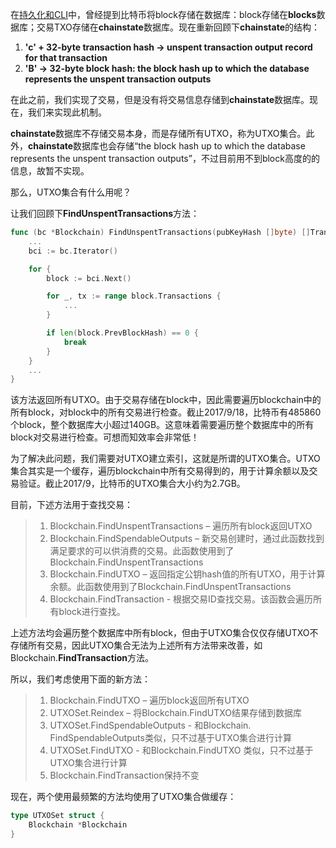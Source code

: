 在[持久化和CLI](/chapter1/chi-jiu-hua-he-cli.md)中，曾经提到比特币将block存储在数据库：block存储在**blocks**数据库；交易TXO存储在**chainstate**数据库。现在重新回顾下**chainstate**的结构：

1. **'c' + 32-byte transaction hash -&gt; unspent transaction output record for that transaction**
2. **'B' -&gt; 32-byte block hash: the block hash up to which the database represents the unspent transaction outputs**

在此之前，我们实现了交易，但是没有将交易信息存储到**chainstate**数据库。现在，我们来实现此机制。

**chainstate**数据库不存储交易本身，而是存储所有UTXO，称为UTXO集合。此外，**chainstate**数据库也会存储“the block hash up to which the database represents the unspent transaction outputs”，不过目前用不到block高度的的信息，故暂不实现。

那么，UTXO集合有什么用呢？

让我们回顾下**FindUnspentTransactions**方法：

```go
func (bc *Blockchain) FindUnspentTransactions(pubKeyHash []byte) []Transaction {
    ...
    bci := bc.Iterator()

    for {
        block := bci.Next()

        for _, tx := range block.Transactions {
            ...
        }

        if len(block.PrevBlockHash) == 0 {
            break
        }
    }
    ...
}
```

该方法返回所有UTXO。由于交易存储在block中，因此需要遍历blockchain中的所有block，对block中的所有交易进行检查。截止2017/9/18，比特币有485860个block，整个数据库大小超过140GB。这意味着需要遍历整个数据库中的所有block对交易进行检查。可想而知效率会非常低！

为了解决此问题，我们需要对UTXO建立索引，这就是所谓的UTXO集合。UTXO集合其实是一个缓存，遍历blockchain中所有交易得到的，用于计算余额以及交易验证。截止2017/9，比特币的UTXO集合大小约为2.7GB。

目前，下述方法用于查找交易：

> 1. Blockchain.FindUnspentTransactions – 遍历所有block返回UTXO
> 2. Blockchain.FindSpendableOutputs – 新交易创建时，通过此函数找到满足要求的可以供消费的交易。此函数使用到了Blockchain.FindUnspentTransactions
> 3. Blockchain.FindUTXO – 返回指定公钥hash值的所有UTXO，用于计算余额。此函数使用到了Blockchain.FindUnspentTransactions
> 4. Blockchain.FindTransaction  - 根据交易ID查找交易。该函数会遍历所有block进行查找。

上述方法均会遍历整个数据库中所有block，但由于UTXO集合仅仅存储UTXO不存储所有交易，因此UTXO集合无法为上述所有方法带来改善，如Blockchain.**FindTransaction**方法。

所以，我们考虑使用下面的新方法：

> 1. Blockchain.FindUTXO – 遍历block返回所有UTXO
> 2. UTXOSet.Reindex – 将Blockchain.FindUTXO结果存储到数据库
> 3. UTXOSet.FindSpendableOutputs  - 和Blockchain. FindSpendableOutputs类似，只不过基于UTXO集合进行计算
> 4. UTXOSet.FindUTXO - 和Blockchain.FindUTXO 类似，只不过基于UTXO集合进行计算
> 5. Blockchain.FindTransaction保持不变

现在，两个使用最频繁的方法均使用了UTXO集合做缓存：

```go
type UTXOSet struct {
    Blockchain *Blockchain
}
```



